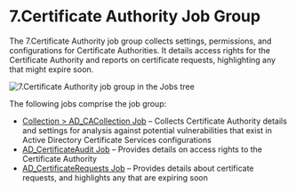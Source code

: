 # 7.Certificate Authority Job Group

The 7.Certificate Authority job group collects settings, permissions, and configurations for Certificate Authorities. It details access rights for the Certificate Authority and reports on certificate requests, highlighting any that might expire soon.

![7.Certificate Authority job group in the Jobs tree](/img/product_docs/accessanalyzer/accessanalyzer/enterpriseauditor/admin/hostmanagement/jobstree.png)

The following jobs comprise the job group:

- [Collection > AD\_CACollection Job](/docs/accessanalyzer/accessanalyzer/enterpriseauditor/solutions/activedirectory/certificateauthority/ad_cacollection.md) – Collects Certificate Authority details and settings for analysis against potential vulnerabilities that exist in Active Directory Certificate Services configurations
- [AD\_CertificateAudit Job](/docs/accessanalyzer/accessanalyzer/enterpriseauditor/solutions/activedirectory/certificateauthority/ad_certificateaudit.md) – Provides details on access rights to the Certificate Authority
- [AD\_CertificateRequests Job](/docs/accessanalyzer/accessanalyzer/enterpriseauditor/solutions/activedirectory/certificateauthority/ad_certificaterequests.md) – Provides details about certificate requests, and highlights any that are expiring soon
